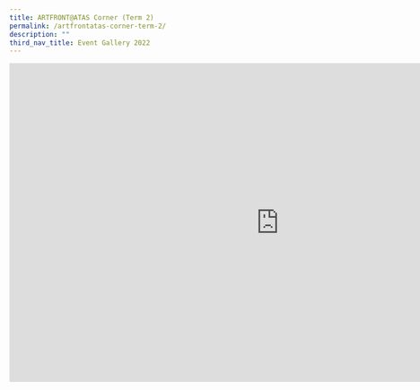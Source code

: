 ```yaml
---
title: ARTFRONT@ATAS Corner (Term 2)
permalink: /artfrontatas-corner-term-2/
description: ""
third_nav_title: Event Gallery 2022
---
```

<iframe src="https://docs.google.com/presentation/d/e/2PACX-1vS7r8mWdkJaBFQptmFQN8tsa4dKrodi_0wwb7y4aM8LRhF83bDK_DjaEhQnl8NC4eVpDUzf51TxM99x/embed?start=false&loop=false&delayms=10000" frameborder="0" width="960" height="569" allowfullscreen="true"></iframe>